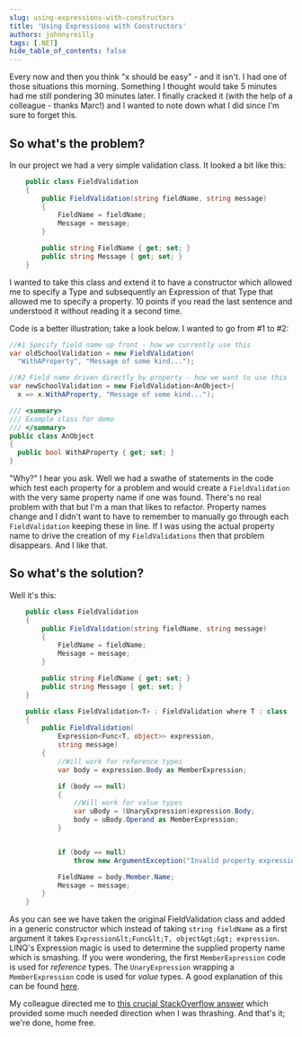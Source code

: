 ```yaml
---
slug: using-expressions-with-constructors
title: 'Using Expressions with Constructors'
authors: johnnyreilly
tags: [.NET]
hide_table_of_contents: false
---
```


Every now and then you think "x should be easy" - and it isn't. I had one of those situations this morning. Something I thought would take 5 minutes had me still pondering 30 minutes later. I finally cracked it (with the help of a colleague - thanks Marc!) and I wanted to note down what I did since I'm sure to forget this.

<!--truncate-->

## So what's the problem?

In our project we had a very simple validation class. It looked a bit like this:

```cs
    public class FieldValidation
    {
        public FieldValidation(string fieldName, string message)
        {
            FieldName = fieldName;
            Message = message;
        }

        public string FieldName { get; set; }
        public string Message { get; set; }
    }
```

I wanted to take this class and extend it to have a constructor which allowed me to specify a Type and subsequently an Expression of that Type that allowed me to specify a property. 10 points if you read the last sentence and understood it without reading it a second time.

Code is a better illustration; take a look below. I wanted to go from #1 to #2:

```cs
//#1 Specify field name up front - how we currently use this
var oldSchoolValidation = new FieldValidation(
  "WithAProperty", "Message of some kind...");

//#2 Field name driven directly by property - how we want to use this
var newSchoolValidation = new FieldValidation<AnObject>(
  x => x.WithAProperty, "Message of some kind...");

/// <summary>
/// Example class for demo
/// </summary>
public class AnObject
{
  public bool WithAProperty { get; set; }
}
```

"Why?" I hear you ask. Well we had a swathe of statements in the code which test each property for a problem and would create a `FieldValidation` with the very same property name if one was found. There's no real problem with that but I'm a man that likes to refactor. Property names change and I didn't want to have to remember to manually go through each `FieldValidation` keeping these in line. If I was using the actual property name to drive the creation of my `FieldValidations` then that problem disappears. And I like that.

## So what's the solution?

Well it's this:

```cs
    public class FieldValidation
    {
        public FieldValidation(string fieldName, string message)
        {
            FieldName = fieldName;
            Message = message;
        }

        public string FieldName { get; set; }
        public string Message { get; set; }
    }

    public class FieldValidation<T> : FieldValidation where T : class
    {
        public FieldValidation(
            Expression<Func<T, object>> expression,
            string message)
        {
            //Will work for reference types
            var body = expression.Body as MemberExpression;

            if (body == null)
            {
                //Will work for value types
                var uBody = (UnaryExpression)expression.Body;
                body = uBody.Operand as MemberExpression;
            }


            if (body == null)
                throw new ArgumentException("Invalid property expression");

            FieldName = body.Member.Name;
            Message = message;
        }
    }
```

As you can see we have taken the original FieldValidation class and added in a generic constructor which instead of taking `string fieldName` as a first argument it takes `Expression&lt;Func&lt;T, object&gt;&gt; expression`. LINQ's Expression magic is used to determine the supplied property name which is smashing. If you were wondering, the first `MemberExpression` code is used for _reference_ types. The `UnaryExpression` wrapping a `MemberExpression` code is used for _value_ types. A good explanation of this can be found [here](http://stackoverflow.com/a/12975480/761388).

My colleague directed me to [this crucial StackOverflow answer](http://stackoverflow.com/a/2916344) which provided some much needed direction when I was thrashing. And that's it; we're done, home free.
